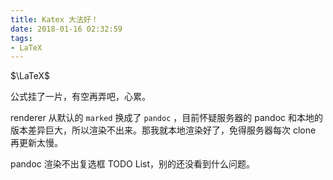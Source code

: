 ```yaml
---
title: Katex 大法好！
date: 2018-01-16 02:32:59
tags:
- LaTeX
---
```


$\LaTeX$

公式挂了一片，有空再弄吧，心累。

renderer 从默认的 `marked` 换成了 `pandoc` ，目前怀疑服务器的 pandoc 和本地的版本差异巨大，所以渲染不出来。那我就本地渲染好了，免得服务器每次 clone 再更新太慢。

pandoc 渲染不出复选框 TODO List，别的还没看到什么问题。